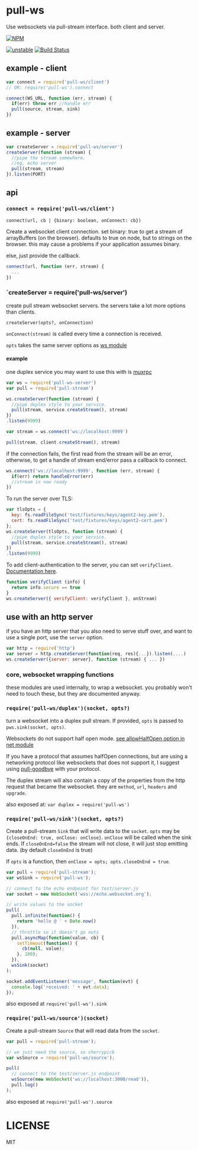 # pull-ws

Use websockets via pull-stream interface. both client and server.

[![NPM](https://nodei.co/npm/pull-ws.png)](https://nodei.co/npm/pull-ws/)

[![unstable](https://img.shields.io/badge/stability-unstable-yellowgreen.svg)](https://github.com/dominictarr/stability#unstable) [![Build Status](https://img.shields.io/travis/DamonOehlman/pull-ws.svg?branch=master)](https://travis-ci.org/DamonOehlman/pull-ws) 

## example - client
``` js
var connect = require('pull-ws/client')
// OR: require('pull-ws').connect

connect(WS_URL, function (err, stream) {
  if(err) throw err //handle err
  pull(source, stream, sink)
})

```
## example - server

``` js
var createServer = require('pull-ws/server')
createServer(function (stream) {
  //pipe the stream somewhere.
  //eg, echo server
  pull(stream, stream)
}).listen(PORT)
```

## api

### `connect = require('pull-ws/client')`

`connect(url, cb | {binary: boolean, onConnect: cb})`

Create a websocket client connection. set binary: true
to get a stream of arrayBuffers (on the browser).
defaults to true on node, but to strings on the browser.
this may cause a problems if your application assumes binary.

else, just provide the callback.

``` js
connect(url, function (err, stream) {
  ...
})
```


### `createServer = require('pull-ws/server')

create pull stream websocket servers.
the servers take a lot more options than clients.

`createServer(opts?, onConnection)`

`onConnect(stream)` is called every time a connection is received.

`opts` takes the same server options as [ws module](https://github.com/websockets/ws/blob/master/doc/ws.md#new-wsserveroptions-callback)


#### example

one duplex service you may want to use this with is [muxrpc](https://github.com/dominictarr/muxrpc)

``` js
var ws = require('pull-ws-server')
var pull = require('pull-stream')

ws.createServer(function (stream) {
  //pipe duplex style to your service.
  pull(stream, service.createStream(), stream)
})
.listen(9999)

var stream = ws.connect('ws://localhost:9999')

pull(stream, client.createStream(), stream)
```

if the connection fails, the first read from the stream will be an error,
otherwise, to get a handle of stream end/error pass a callback to connect.

``` js
ws.connect('ws://localhost:9999', function (err, stream) {
  if(err) return handleError(err)
  //stream is now ready
})

```

To run the server over TLS:

```js
var tlsOpts = {
  key: fs.readFileSync('test/fixtures/keys/agent2-key.pem'),
  cert: fs.readFileSync('test/fixtures/keys/agent2-cert.pem')
};
ws.createServer(tlsOpts, function (stream) {
  //pipe duplex style to your service.
  pull(stream, service.createStream(), stream)
})
.listen(9999)
```

To add client-authentication to the server, you can set `verifyClient`.
[Documentation here](https://github.com/websockets/ws/blob/master/doc/ws.md#optionsverifyclient).

```js
function verifyClient (info) {
  return info.secure == true
}
ws.createServer({ verifyClient: verifyClient }, onStream)
```

## use with an http server

if you have an http server that you also need to serve stuff
over, and want to use a single port, use the `server` option.

``` js
var http = require('http')
var server = http.createServer(function(req, res){...}).listen(....)
ws.createServer({server: server}, function (stream) { ... })

```

### core, websocket wrapping functions

these modules are used internally, to wrap a websocket.
you probably won't need to touch these,
but they are documented anyway.

### `require('pull-ws/duplex')(socket, opts?)`

turn a websocket into a duplex pull stream.
If provided, `opts` is passed to `pws.sink(socket, opts)`.

Websockets do not support half open mode.
[see allowHalfOpen option in net module](
http://nodejs.org/api/net.html#net_net_createserver_options_connectionlistener)

If you have a protocol that assumes halfOpen connections, but are using
a networking protocol like websockets that does not support it, I suggest
using [pull-goodbye](https://github.com/dominictarr/pull-goodbye) with your
protocol.

The duplex stream will also contain a copy of the properties from
the http request that became the websocket. they are `method`, `url`,
`headers` and `upgrade`.

also exposed at: `var duplex = require('pull-ws')`

### `require('pull-ws/sink')(socket, opts?)`

Create a pull-stream `Sink` that will write data to the `socket`.
`opts` may be `{closeOnEnd: true, onClose: onClose}`.
`onClose` will be called when the sink ends. If `closeOnEnd=false`
the stream will not close, it will just stop emitting data.
(by default `closeOnEnd` is true)

If `opts` is a function, then `onClose = opts; opts.closeOnEnd = true`.

```js
var pull = require('pull-stream');
var wsSink = require('pull-ws');

// connect to the echo endpoint for test/server.js
var socket = new WebSocket('wss://echo.websocket.org');

// write values to the socket
pull(
  pull.infinite(function() {
    return 'hello @ ' + Date.now()
  }),
  // throttle so it doesn't go nuts
  pull.asyncMap(function(value, cb) {
    setTimeout(function() {
      cb(null, value);
    }, 100);
  }),
  wsSink(socket)
);

socket.addEventListener('message', function(evt) {
  console.log('received: ' + evt.data);
});

```

also exposed at `require('pull-ws').sink`

### `require('pull-ws/source')(socket)`

Create a pull-stream `Source` that will read data from the `socket`.

```js
var pull = require('pull-stream');

// we just need the source, so cherrypick
var wsSource = require('pull-ws/source');

pull(
  // connect to the test/server.js endpoint
  wsSource(new WebSocket('ws://localhost:3000/read')),
  pull.log()
);

```

also exposed at `require('pull-ws').source`

# LICENSE

MIT








